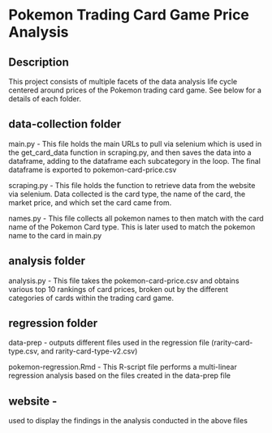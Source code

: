# Pokemon Trading Card Game Price Analysis

## Description

This project consists of multiple facets of the data analysis life cycle centered around prices of the Pokemon trading
card game. See below for a details of each folder.

## data-collection folder

main.py - 
This file holds the main URLs to pull via selenium which is used in the get_card_data function in scraping.py, and then
saves the data into a dataframe, adding to the dataframe each subcategory in the loop. The final dataframe is exported 
to pokemon-card-price.csv

scraping.py - 
This file holds the function to retrieve data from the website via selenium. Data collected is the card type, the name
of the card, the market price, and which set the card came from.

 names.py - 
This file collects all pokemon names to then match with the card name of the Pokemon Card type. This is later used to
match the pokemon name to the card in main.py


## analysis folder

analysis.py - 
This file takes the pokemon-card-price.csv and obtains various top 10 rankings of card prices, broken out by the
different categories of cards within the trading card game. 


## regression folder

data-prep - 
outputs different files used in the regression file (rarity-card-type.csv, and rarity-card-type-v2.csv)

pokemon-regression.Rmd - 
This R-script file performs a multi-linear regression analysis based on the files created in the data-prep file


## website - 
used to display the findings in the analysis conducted in the above files 

